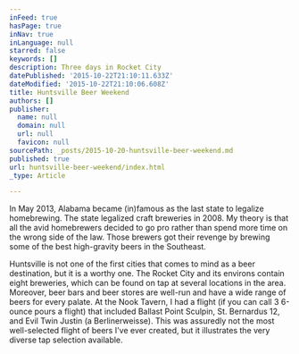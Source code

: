 ```yaml
---
inFeed: true
hasPage: true
inNav: true
inLanguage: null
starred: false
keywords: []
description: Three days in Rocket City
datePublished: '2015-10-22T21:10:11.633Z'
dateModified: '2015-10-22T21:10:06.608Z'
title: Huntsville Beer Weekend
authors: []
publisher:
  name: null
  domain: null
  url: null
  favicon: null
sourcePath: _posts/2015-10-20-huntsville-beer-weekend.md
published: true
url: huntsville-beer-weekend/index.html
_type: Article

---
```

In May 2013, Alabama became (in)famous as the last state to legalize homebrewing. The state legalized craft breweries in 2008\. My theory is that all the avid homebrewers decided to go pro rather than spend more time on the wrong side of the law. Those brewers got their revenge by brewing some of the best high-gravity beers in the Southeast. 

Huntsville is not one of the first cities that comes to mind as a beer destination, but it is a worthy one. The Rocket City and its environs contain eight breweries, which can be found on tap at several locations in the area. Moreover, beer bars and beer stores are well-run and have a wide range of beers for every palate. At the Nook Tavern, I had a flight (if you can call 3 6-ounce pours a flight) that included Ballast Point Sculpin, St. Bernardus 12, and Evil Twin Justin (a Berlinerweisse). This was assuredly not the most well-selected flight of beers I've ever created, but it illustrates the very diverse tap selection available.